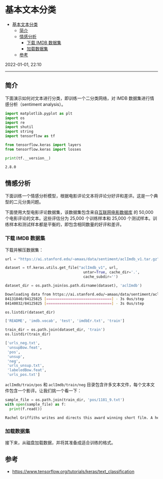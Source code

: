# 基本文本分类

- [基本文本分类](#基本文本分类)
  - [简介](#简介)
  - [情感分析](#情感分析)
    - [下载 IMDB 数据集](#下载-imdb-数据集)
    - [加载数据集](#加载数据集)
  - [参考](#参考)

2022-01-01, 22:10
***

## 简介

下面演示如何对文本进行分类，即训练一个二分类网络，对 IMDB 数据集进行情感分析（sentiment analysis）。

```python
import matplotlib.pyplot as plt
import os
import re
import shutil
import string
import tensorflow as tf

from tensorflow.keras import layers
from tensorflow.keras import losses
```

```python
print(tf.__version__)
```

```sh
2.8.0
```

## 情感分析

下面训练一个情感分析模型，根据电影评论文本将评论分好评和差评。这是一个典型的二元分类问题。

下面使用大型电影评论数据集，该数据集包含来自[互联网电影数据库](https://www.imdb.com/) 的 50,000 个电影评论的文本。这些评估分为 25,000 个训练样本和 25,000 个测试样本。训练样本和测试样本都是平衡的，即包含相同数量的好评和差评。

### 下载 IMDB 数据集

下载并解压数据集：

```python
url = "https://ai.stanford.edu/~amaas/data/sentiment/aclImdb_v1.tar.gz"

dataset = tf.keras.utils.get_file("aclImdb_v1", url,
                                    untar=True, cache_dir='.',
                                    cache_subdir='')

dataset_dir = os.path.join(os.path.dirname(dataset), 'aclImdb')
```

```sh
Downloading data from https://ai.stanford.edu/~amaas/data/sentiment/aclImdb_v1.tar.gz
84131840/84125825 [==============================] - 3s 0us/step
84140032/84125825 [==============================] - 3s 0us/step
```

```python
os.listdir(dataset_dir)
```

```sh
['README', 'imdb.vocab', 'test', 'imdbEr.txt', 'train']
```

```python
train_dir = os.path.join(dataset_dir, 'train')
os.listdir(train_dir)
```

```sh
['urls_neg.txt',
 'unsupBow.feat',
 'pos',
 'unsup',
 'neg',
 'urls_unsup.txt',
 'labeledBow.feat',
 'urls_pos.txt']
```

`aclImdb/train/pos` 和 `aclImdb/train/neg` 目录包含许多文本文件，每个文本文件包含一个影评。让我们挑一个看一下：

```python
sample_file = os.path.join(train_dir, 'pos/1181_9.txt')
with open(sample_file) as f:
  print(f.read())
```

```sh
Rachel Griffiths writes and directs this award winning short film. A heartwarming story about coping with grief and cherishing the memory of those we've loved and lost. Although, only 15 minutes long, Griffiths manages to capture so much emotion and truth onto film in the short space of time. Bud Tingwell gives a touching performance as Will, a widower struggling to cope with his wife's death. Will is confronted by the harsh reality of loneliness and helplessness as he proceeds to take care of Ruth's pet cow, Tulip. The film displays the grief and responsibility one feels for those they have loved and lost. Good cinematography, great direction, and superbly acted. It will bring tears to all those who have lost a loved one, and survived.
```

### 加载数据集

接下来，从磁盘加载数据，并将其准备成适合训练的格式。

## 参考

- https://www.tensorflow.org/tutorials/keras/text_classification
